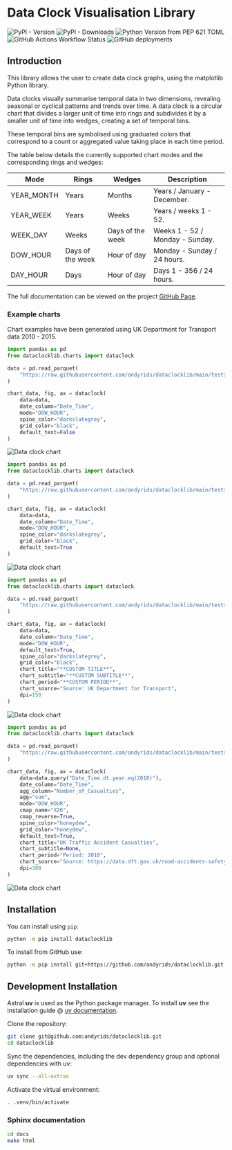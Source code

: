 # Data Clock Visualisation Library

![PyPI - Version](https://img.shields.io/pypi/v/dataclocklib?style=plastic) ![PyPI - Downloads](https://img.shields.io/pypi/dm/dataclocklib?style=plastic) ![Python Version from PEP 621 TOML](https://img.shields.io/python/required-version-toml?tomlFilePath=https%3A%2F%2Fraw.githubusercontent.com%2Fandyrids%2Fdataclocklib%2Fmain%2Fpyproject.toml&style=plastic) ![GitHub Actions Workflow Status](https://img.shields.io/github/actions/workflow/status/andyrids/dataclocklib/ci.yml?branch=main&style=plastic&logo=pytest&logoColor=%230A9EDC&label=pytest)
![GitHub deployments](https://img.shields.io/github/deployments/andyrids/dataclocklib/github-pages?style=plastic&&logo=sphinx&label=sphinx)

## Introduction

This library allows the user to create data clock graphs, using the matplotlib Python library.

Data clocks visually summarise temporal data in two dimensions, revealing seasonal or cyclical patterns and trends over time. A data clock is a circular chart that divides a larger unit of time into rings and subdivides it by a smaller unit of time into wedges, creating a set of temporal bins.

These temporal bins are symbolised using graduated colors that correspond to a count or aggregated value taking place in each time period.

The table below details the currently supported chart modes and the corresponding rings and wedges:

| Mode       | Rings            | Wedges           | Description                       |
|------------|------------------|------------------|-----------------------------------|
| YEAR_MONTH | Years            | Months           | Years / January - December.       |
| YEAR_WEEK  | Years            | Weeks            | Years / weeks 1 - 52.             |
| WEEK_DAY   | Weeks            | Days of the week | Weeks 1 - 52 / Monday - Sunday.   |
| DOW_HOUR   | Days of the week | Hour of day      | Monday - Sunday / 24 hours.       |
| DAY_HOUR   | Days             | Hour of day      | Days 1 - 356 / 24 hours.          |

The full documentation can be viewed on the project [GitHub Page](https://andyrids.github.io/dataclocklib/).

### Example charts

Chart examples have been generated using UK Department for Transport data 2010 - 2015.

```python
import pandas as pd
from dataclocklib.charts import dataclock

data = pd.read_parquet(
    "https://raw.githubusercontent.com/andyrids/dataclocklib/main/tests/data/traffic_data.parquet.gzip"
)

chart_data, fig, ax = dataclock(
    data=data,
    date_column="Date_Time",
    mode="DOW_HOUR",
    spine_color="darkslategrey",
    grid_color="black",
    default_text=False
)
```

![Data clock chart](https://raw.githubusercontent.com/andyrids/dataclocklib/main/docs/source/_static/images/sphinx_guide_chart_1.png)

```python
import pandas as pd
from dataclocklib.charts import dataclock

data = pd.read_parquet(
    "https://raw.githubusercontent.com/andyrids/dataclocklib/main/tests/data/traffic_data.parquet.gzip"
)

chart_data, fig, ax = dataclock(
    data=data,
    date_column="Date_Time",
    mode="DOW_HOUR",
    spine_color="darkslategrey",
    grid_color="black",
    default_text=True
)
```

![Data clock chart](https://raw.githubusercontent.com/andyrids/dataclocklib/main/docs/source/_static/images/sphinx_guide_chart_2.png)

```python
import pandas as pd
from dataclocklib.charts import dataclock

data = pd.read_parquet(
    "https://raw.githubusercontent.com/andyrids/dataclocklib/main/tests/data/traffic_data.parquet.gzip"
)

chart_data, fig, ax = dataclock(
    data=data,
    date_column="Date_Time",
    mode="DOW_HOUR",
    default_text=True,
    spine_color="darkslategrey",
    grid_color="black",
    chart_title="**CUSTOM TITLE**",
    chart_subtitle="**CUSTOM SUBTITLE**",
    chart_period="**CUSTOM PERIOD**",
    chart_source="Source: UK Department for Transport",
    dpi=150
)
```

![Data clock chart](https://raw.githubusercontent.com/andyrids/dataclocklib/main/docs/source/_static/images/sphinx_guide_chart_3.png)

```python
import pandas as pd
from dataclocklib.charts import dataclock

data = pd.read_parquet(
    "https://raw.githubusercontent.com/andyrids/dataclocklib/main/tests/data/traffic_data.parquet.gzip"
)

chart_data, fig, ax = dataclock(
    data=data.query("Date_Time.dt.year.eq(2010)"),
    date_column="Date_Time",
    agg_column="Number_of_Casualties",
    agg="sum",
    mode="DOW_HOUR",
    cmap_name="X26",
    cmap_reverse=True,
    spine_color="honeydew",
    grid_color="honeydew",
    default_text=True,
    chart_title="UK Traffic Accident Casualties",
    chart_subtitle=None,
    chart_period="Period: 2010",
    chart_source="Source: https://data.dft.gov.uk/road-accidents-safety-data/dft-road-casualty-statistics-collision-last-5-years.csv",
    dpi=300
)
```

![Data clock chart](https://raw.githubusercontent.com/andyrids/dataclocklib/main/docs/source/_static/images/sphinx_guide_chart_4.png)


## Installation

You can install using `pip`:

```bash
python -m pip install dataclocklib
```

To install from GitHub use:

```bash
python -m pip install git+https://github.com/andyrids/dataclocklib.git
```

## Development Installation

Astral **uv** is used as the Python package manager. To install **uv** see the installation
guide @ [uv documentation](https://docs.astral.sh/uv/getting-started/installation/).

Clone the repository:

```bash
git clone git@github.com:andyrids/dataclocklib.git
cd dataclocklib
```

Sync the dependencies, including the dev dependency group and optional dependencies with uv:

```bash
uv sync --all-extras
```

Activate the virtual environment:

```bash
. .venv/bin/activate
```

### Sphinx documentation

```bash
cd docs
make html
```
